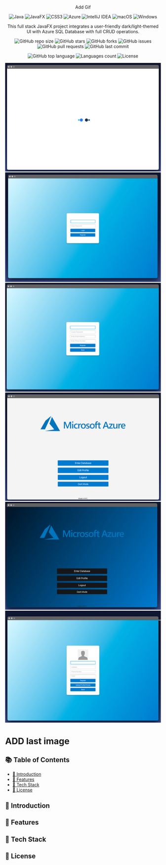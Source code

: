 <p align="center">
  Add Gif
</p>

<div align="center">

![Java](https://img.shields.io/badge/java-%23ED8B00.svg?style=for-the-badge&logo=openjdk&logoColor=white)
![JavaFX](https://img.shields.io/badge/javafx-%23FF0000.svg?style=for-the-badge&logo=javafx&logoColor=white)
![CSS3](https://img.shields.io/badge/css3-%231572B6.svg?style=for-the-badge&logo=css3&logoColor=white)
![Azure](https://img.shields.io/badge/azure-%230072C6.svg?style=for-the-badge&logo=microsoftazure&logoColor=white)
![IntelliJ IDEA](https://img.shields.io/badge/IntelliJIDEA-000000.svg?style=for-the-badge&logo=intellij-idea&logoColor=white)
![macOS](https://img.shields.io/badge/mac%20os-000000?style=for-the-badge&logo=macos&logoColor=F0F0F0)
![Windows](https://img.shields.io/badge/Windows-0078D6?style=for-the-badge&logo=windows&logoColor=white)

</div>


<p align="center">
  This full stack JavaFX project integrates a user-friendly dark/light-themed UI with Azure SQL Database with full CRUD operations.
</p>

<div align="center">

![GitHub repo size](https://img.shields.io/github/repo-size/d-jason32/Database-JavaFX)
![GitHub stars](https://img.shields.io/github/stars/d-jason32/Database-JavaFX)
![GitHub forks](https://img.shields.io/github/forks/d-jason32/Database-JavaFX)
![GitHub issues](https://img.shields.io/github/issues/d-jason32/Database-JavaFX)
![GitHub pull requests](https://img.shields.io/github/issues-pr/d-jason32/Database-JavaFX)
![GitHub last commit](https://img.shields.io/github/last-commit/d-jason32/Database-JavaFX)

![GitHub top language](https://img.shields.io/github/languages/top/d-jason32/Database-JavaFX)
![Languages count](https://img.shields.io/github/languages/count/d-jason32/Database-JavaFX)
![License](https://img.shields.io/github/license/d-jason32/Database-JavaFX)
</div>

![App Screenshot](assets/img.png)
![App Screenshot](assets/img_1.png)
![App Screenshot](assets/img_2.png)
![App Screenshot](assets/img_3.png)
![App Screenshot](assets/img_4.png)
![App Screenshot](assets/img_6.png)

# ADD last image


## 📚 Table of Contents
- [💬 Introduction](#-introduction)
- [🚀 Features](#-features)
- [🧰 Tech Stack](#-tech-stack)
- [📝 License](#-license)

## 💬 Introduction

## 🚀 Features

## 🧰 Tech Stack

## 📝 License